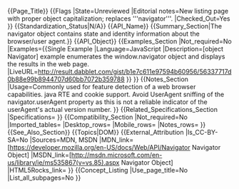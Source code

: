 {{Page_Title}}
{{Flags
|State=Unreviewed
|Editorial notes=New listing page with proper object capitalization; replaces '''navigator'''.
|Checked_Out=Yes
}}
{{Standardization_Status|N/A}}
{{API_Name}}
{{Summary_Section|The navigator object contains state and identity information about the browser/user agent.}}
{{API_Object}}
{{Examples_Section
|Not_required=No
|Examples={{Single Example
|Language=JavaScript
|Description=[object Navigator] example enumerates the window.navigator object and displays the results in the web page.
|LiveURL=http://result.dabblet.com/gist/b1e7c611e97594b60956/56337717d0b88e99b8944707d60bb7072b359788
}}
}}
{{Notes_Section
|Usage=Commonly used for feature detection of a web browser capabilities. java RTE and cookie support.
Avoid UserAgent sniffing of the navigator.userAgent property as this is not a reliable indicator of the userAgent's actual version number.
}}
{{Related_Specifications_Section
|Specifications=
}}
{{Compatibility_Section
|Not_required=No
|Imported_tables=
|Desktop_rows=
|Mobile_rows=
|Notes_rows=
}}
{{See_Also_Section}}
{{Topics|DOM}}
{{External_Attribution
|Is_CC-BY-SA=No
|Sources=MDN, MSDN
|MDN_link=[https://developer.mozilla.org/en-US/docs/Web/API/Navigator Navigator Object]
|MSDN_link=[http://msdn.microsoft.com/en-us/library/ie/ms535867(v=vs.85).aspx Navigator Object]
|HTML5Rocks_link=
}}
{{Concept_Listing
|Use_page_title=No
|List_all_subpages=No
}}